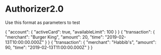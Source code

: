 # Authorizer2.0
Use this format as parameters to test 


{ "account": { "activeCard": true, "availableLimit": 100 } } { "transaction": { "merchant": "Burger King", "amount": 20, "time": "2019-02-13T10:00:00.000Z" } } { "transaction": { "merchant": "Habbib's", "amount": 90, "time": "2019-02-13T11:00:00.000Z" } }


